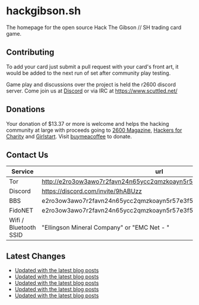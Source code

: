 # hackgibson.sh
The homepage for the open source Hack The Gibson // SH trading card game.


## Contributing

To add your card just submit a pull request with your card's front art, it would be added to the next run of set after community play testing.

Game play and discussions over the project is held the r2600 discord server. Come join us at [Discord](https://discord.com/invite/9hABUzz) or via IRC at https://www.scuttled.net/


## Donations

Your donation of $13.37 or more is welcome and helps the hacking community at large with proceeds going to [2600 Magazine](https://2600.com/), [Hackers for Charity](https://hackersforcharity.org) and [Girlstart](https://girlstart.org).  Visit [buymeacoffee](https://www.buymeacoffee.com/hackgibson.sh) to donate.


## Contact Us

Service | url
-|-
Tor | http://e2ro3ow3awo7r2favn24n65ycc2qmzkoayn5r57e3f56nvjwdcgg32ad.onion
Discord | https://discord.com/invite/9hABUzz
BBS | e2ro3ow3awo7r2favn24n65ycc2qmzkoayn5r57e3f56nvjwdcgg32ad.onion:23
FidoNET | e2ro3ow3awo7r2favn24n65ycc2qmzkoayn5r57e3f56nvjwdcgg32ad.onion:24554
Wifi / Bluetooth SSID | "Ellingson Mineral Company" or "EMC Net - <fidonet address>"

## Latest Changes
<!-- BLOG-POST-LIST:START -->
- [Updated with the latest blog posts](https://github.com/DFW2600/hackgibson.sh/commit/974a0c6982341bcc9e469e6f18246a00c9a9eeff)
- [Updated with the latest blog posts](https://github.com/DFW2600/hackgibson.sh/commit/b505b736dae63e13a1c517692329d5cadac54d73)
- [Updated with the latest blog posts](https://github.com/DFW2600/hackgibson.sh/commit/df68a95d6909cf3f72ea6a172d6c44cbad302b0c)
- [Updated with the latest blog posts](https://github.com/DFW2600/hackgibson.sh/commit/2782279c82c95368751e1741605b2aad4d656d39)
- [Updated with the latest blog posts](https://github.com/DFW2600/hackgibson.sh/commit/44275bb41b84161b7f97e591f3e15e01d283687f)
<!-- BLOG-POST-LIST:END -->
